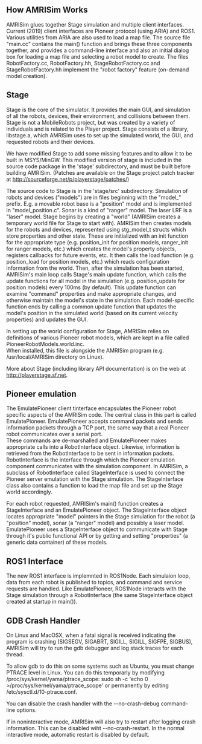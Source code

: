 
How AMRISim Works
-------------------

AMRISim glues together Stage simulation and multiple client
interfaces. Current (2019) client interfaces are Pioneer protocol
(using ARIA) and ROS1.
Various utilities from ARIA are also used to load a map file.
The source file "main.cc" contains 
the main() function and brings these three components together, and provides 
a command-line interface and also an initial dialog box for loading a map 
file and selecting a robot model to create. The files RobotFactory.cc,
RobotFactory.hh, StageRobotFactory.cc and StageRobotFactory.hh implement
the "robot factory" feature (on-demand model creation).

Stage
-----

Stage is the core of the simulator. It provides the main GUI, and simulation of 
all the robots, devices, their environment, and collisions between them. 
Stage is not a MobileRobots project, but was created by a variety of individuals
and is related to the Player project.   Stage consists of a library, libstage.a,
which AMRISim uses to set up the simulated world, the GUI, and requested
robots and their devices. 

We have modified Stage to add some missing features and to allow it 
to be built in MSYS/MinGW.  This modified version of stage is included
in the source code package in the 'stage' subdirectory, and must be built
before building AMRISim.  (Patches are available on the Stage project
patch tracker at http://sourceforge.net/p/playerstage/patches/)

The source code to Stage is in the 'stage/src' subdirectory.  Simulation
of robots and devices ("models") are in files beginning with the "model_"
prefix. E.g. a movable robot base is a "position" model and is implemented
in "model_position.c".  Sonar is a kind of "ranger" model.  The laser LRF
is a "laser" model.  Stage begins by creating a "world" (AMRISim creates
a temporary world file for Stage to start with).  AMRISim then creates
models for the robots and devices, represented using stg_model_t structs
which store properties and other state.  These are initialized with an init
function for the appropriate type (e.g. position_init for position models,
ranger_init for ranger models, etc.)  which creates the model's property
objects, registers callbacks for future events, etc.  It then calls the
load function (e.g. position_load for position models, etc.) which reads
configuration information from the world.  Then, after the simulation has
been started, AMRISim's main loop calls Stage's main update function, which
calls the update functions for all model in the simulation (e.g. position_update
for position models) every 100ms (by default).  This update function can examine 
"command" properties and make appropriate changes, and otherwise maintain the 
model's state in the simulation.  Each model-specific function ends by calling 
a common update function that updates the model's position in the simulated world 
(based on its current velocity properties) and updates the GUI.

In setting up the world configuration for Stage, AMRISim relies on definitions of various 
Pioneer robot models, which are kept in a file called PioneerRobotModels.world.inc.  
When installed, this file is alongside the AMRISim program (e.g. 
/usr/local/AMRISim directory on Linux).  

More about Stage (including library API documentation) is on the web at 
<http://playerstage.sf.net>.


Pioneer emulation
-----------------

The EmulatePioneer client tinterface encapsulates the Pioneer robot specific aspects
of the AMRISim code. The central class in this part is called EmulatePioneer.
EmulatePioneer accepts command packets and sends information packets through a 
TCP port, the same way that a real Pioneer robot communicates over a serial port.  
These commands are de-marshalled and EmulatePioneer makes appropriate calls into 
a RobotInterface object.  Likewise, information is retrieved from the 
RobotInterface to be sent in information packets. RobotInterface is the 
interface through which the Pioneer emulation component communicates with the 
simulation component.   In AMRISim, a subclass of RobotInterface called 
StageInterface is used to connect the Pioneer server emulation with the Stage 
simulation.   The StageInterface class also contains a function to load the map 
file and set up the Stage world accordingly.

For each robot requested, AMRISim's main() function creates a 
StageInterface and an  EmulatePioneer object. The StageInterface object 
locates appropriate "model" pointers in the Stage simulation for the robot 
(a "position" model), sonar (a "ranger" model) and possibly a laser model.
EmulatePioneer uses a StageInterface object to communicate with Stage 
through it's public functional API or by getting and setting 
"properties" (a generic data container) of these models.


ROS1 Interface
-------------

The new ROS1 interface is implemnted in ROS1Node.  Each simulaion loop,
data from each robot is published to topics, and command and service
requests are handled.   Like EmulatePioneer, ROS1Node interacts
with the Stage simulation through a RobotInterface (the same StageInterface
object created at startup in main()).



GDB Crash Handler
-----------------

On Linux and MacOSX, when a fatal signal is received indicating the
program is crashing (SIGSEGV, SIGABRT, SIGILL, SIGILL, SIGFPE, SIGBUS),
AMRISim will try to run the gdb debugger and log stack traces for
each thread.  

To allow gdb to do this on some systems such as Ubuntu, 
you must change PTRACE level in Linux. You can do this temporarly 
by modifying /proc/sys/kernel/yama/ptrace_scope:
  sudo sh -c 'echo 0 >/proc/sys/kernel/yama/ptrace_scope'
or permanently by editing /etc/sysctl.d/10-ptrace.conf.

You can disable the crash handler with the --no-crash-debug
command-line options.  

If in noninteractive mode, AMRISim will also try to restart after
logging crash information.  This can be disabled wiht --no-crash-restart.
In the normal interactive mode, automatic restart is disabled by default.

